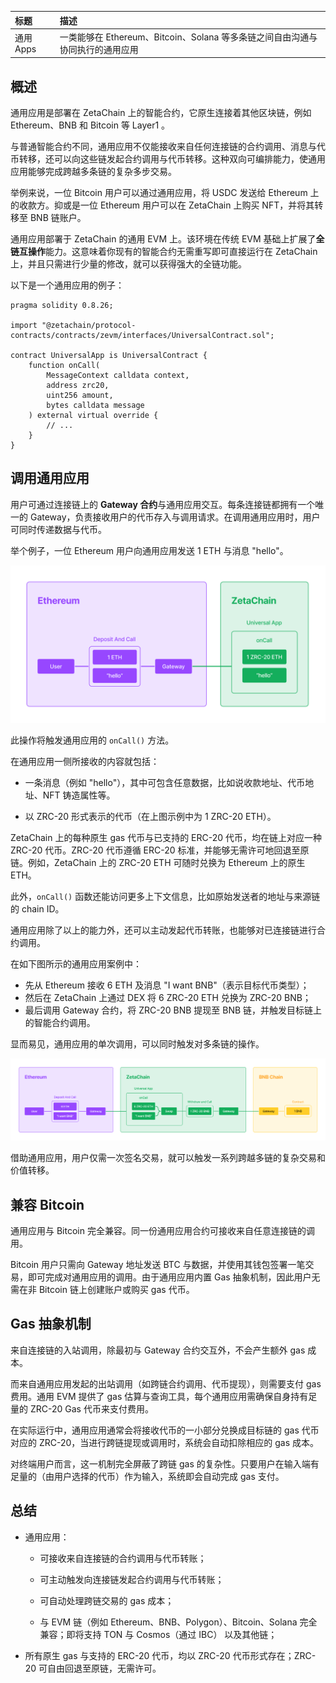 |标题|描述|
|:-|:-|
|通用 Apps|一类能够在 Ethereum、Bitcoin、Solana 等多条链之间自由沟通与协同执行的通用应用|

## 概述

通用应用是部署在 ZetaChain 上的智能合约，它原生连接着其他区块链，例如 Ethereum、BNB 和 Bitcoin 等 Layer1 。

与普通智能合约不同，通用应用不仅能接收来自任何连接链的合约调用、消息与代币转移，还可以向这些链发起合约调用与代币转移。这种双向可编排能力，使通用应用能够完成跨越多条链的复杂多步交易。

举例来说，一位 Bitcoin 用户可以通过通用应用，将 USDC 发送给 Ethereum 上的收款方。抑或是一位 Ethereum 用户可以在 ZetaChain 上购买 NFT，并将其转移至 BNB 链账户。

通用应用部署于 ZetaChain 的通用 EVM 上。该环境在传统 EVM 基础上扩展了**全链互操作**能力。这意味着你现有的智能合约无需重写即可直接运行在 ZetaChain 上，并且只需进行少量的修改，就可以获得强大的全链功能。

以下是一个通用应用的例子：

```solidity
pragma solidity 0.8.26;
 
import "@zetachain/protocol-contracts/contracts/zevm/interfaces/UniversalContract.sol";
 
contract UniversalApp is UniversalContract {
    function onCall(
        MessageContext calldata context,
        address zrc20,
        uint256 amount,
        bytes calldata message
    ) external virtual override {
        // ...
    }
}
```

## 调用通用应用

用户可通过连接链上的 **Gateway 合约**与通用应用交互。每条连接链都拥有一个唯一的 Gateway，负责接收用户的代币存入与调用请求。在调用通用应用时，用户可同时传递数据与代币。

举个例子，一位 Ethereum 用户向通用应用发送 1 ETH 与消息 "hello"。

<img src="../images/GetStarted/UniversalApps-1.png">

此操作将触发通用应用的 `onCall()` 方法。

在通用应用一侧所接收的内容就包括：

- 一条消息（例如 "hello"），其中可包含任意数据，比如说收款地址、代币地址、NFT 铸造属性等。

- 以 ZRC-20 形式表示的代币（在上图示例中为 1 ZRC-20 ETH）。

ZetaChain 上的每种原生 gas 代币与已支持的 ERC-20 代币，均在链上对应一种 ZRC-20 代币。ZRC-20 代币遵循 ERC-20 标准，并能够无需许可地回退至原链。例如，ZetaChain 上的 ZRC-20 ETH 可随时兑换为 Ethereum 上的原生 ETH。

此外，`onCall()` 函数还能访问更多上下文信息，比如原始发送者的地址与来源链的 chain ID。

通用应用除了以上的能力外，还可以主动发起代币转账，也能够对已连接链进行合约调用。

在如下图所示的通用应用案例中：
- 先从 Ethereum 接收 6 ETH 及消息 "I want BNB"（表示目标代币类型）；
- 然后在 ZetaChain 上通过 DEX 将 6 ZRC-20 ETH 兑换为 ZRC-20 BNB；
- 最后调用 Gateway 合约，将 ZRC-20 BNB 提现至 BNB 链，并触发目标链上的智能合约调用。

显而易见，通用应用的单次调用，可以同时触发对多条链的操作。

<img src="../images/GetStarted/UniversalApps-2.png">

借助通用应用，用户仅需一次签名交易，就可以触发一系列跨越多链的复杂交易和价值转移。

## 兼容 Bitcoin

通用应用与 Bitcoin 完全兼容。同一份通用应用合约可接收来自任意连接链的调用。

Bitcoin 用户只需向 Gateway 地址发送 BTC 与数据，并使用其钱包签署一笔交易，即可完成对通用应用的调用。由于通用应用内置 Gas 抽象机制，因此用户无需在非 Bitcoin 链上创建账户或购买 gas 代币。

## Gas 抽象机制

来自连接链的入站调用，除最初与 Gateway 合约交互外，不会产生额外 gas 成本。

而来自通用应用发起的出站调用（如跨链合约调用、代币提现），则需要支付 gas 费用。通用 EVM 提供了 gas 估算与查询工具，每个通用应用需确保自身持有足量的 ZRC-20 Gas 代币来支付费用。

在实际运行中，通用应用通常会将接收代币的一小部分兑换成目标链的 gas 代币对应的 ZRC-20，当进行跨链提现或调用时，系统会自动扣除相应的 gas 成本。

对终端用户而言，这一机制完全屏蔽了跨链 gas 的复杂性。只要用户在输入端有足量的（由用户选择的代币）作为输入，系统即会自动完成 gas 支付。

## 总结

- 通用应用：

  - 可接收来自连接链的合约调用与代币转账；

  - 可主动触发向连接链发起合约调用与代币转账；

  - 可自动处理跨链交易的 gas 成本；

  - 与 EVM 链（例如 Ethereum、BNB、Polygon）、Bitcoin、Solana 完全兼容；即将支持 TON 与 Cosmos（通过 IBC） 以及其他链；

- 所有原生 gas 与支持的 ERC-20 代币，均以 ZRC-20 代币形式存在；ZRC-20 可自由回退至原链，无需许可。
